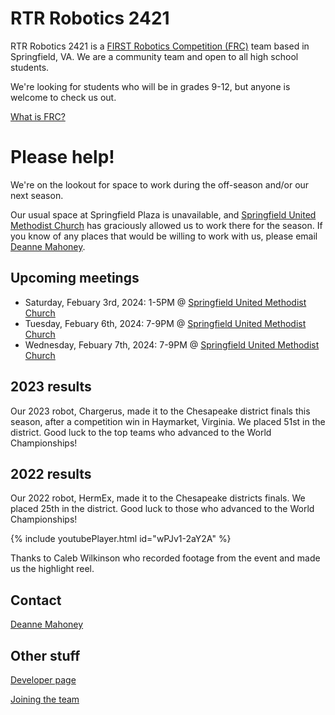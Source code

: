 # RTR Robotics 2421

RTR Robotics 2421 is a [FIRST Robotics Competition (FRC)](https://www.firstinspires.org/robotics/frc) team based in Springfield, VA. We are a community team and open to all high school students. 

We're looking for students who will be in grades 9-12, but anyone is welcome to check us out.

[What is FRC?](/what-is-FRC)

# Please help!

We're on the lookout for space to work during the off-season and/or our next season.

Our usual space at Springfield Plaza is unavailable, and [Springfield United Methodist Church](https://maps.app.goo.gl/gniPeEpstnMLA1E6A) has graciously allowed us to work there for the season. If you know of any places that would be willing to work with us, please email [Deanne Mahoney](mailto:first2421@gmail.com). 

## Upcoming meetings

* Saturday, Febuary 3rd, 2024: 1-5PM @ [Springfield United Methodist Church](https://maps.app.goo.gl/gniPeEpstnMLA1E6A)
* Tuesday, Febuary 6th, 2024: 7-9PM @ [Springfield United Methodist Church](https://maps.app.goo.gl/gniPeEpstnMLA1E6A)
* Wednesday, Febuary 7th, 2024: 7-9PM @ [Springfield United Methodist Church](https://maps.app.goo.gl/gniPeEpstnMLA1E6A)


## 2023 results

Our 2023 robot, Chargerus, made it to the Chesapeake district finals this season, after a competition win in Haymarket, Virginia. We placed 51st in the district. Good luck to the top teams who advanced to the World Championships!

## 2022 results

Our 2022 robot, HermEx, made it to the Chesapeake districts finals. We placed 25th in the district. Good luck to those who advanced to the World Championships!

{% include youtubePlayer.html id="wPJv1-2aY2A" %}


Thanks to Caleb Wilkinson who recorded footage from the event and made us the highlight reel.


## Contact

[Deanne Mahoney](mailto:first2421@gmail.com)

## Other stuff
[Developer page](/developers)

[Joining the team](/what-is-FRC)
